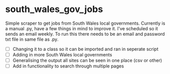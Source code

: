 # south_wales_gov_jobs
Simple scraper to get jobs from South Wales local governments. Currently is a manual .py, have a few things in mind to improve it. I've scheduled so it sends an email weekly. To run this there needs to be an email and password txt file in same file as .py.
- [ ] Changing it to a class so it can be imported and ran in seperate script
- [ ] Adding in more South Wales local governments 
- [ ] Generalising the output all sites can be seen in one place (csv or other)
- [ ] Add in functionality to search through multiple pages
